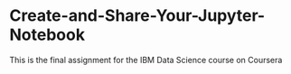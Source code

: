 # Create-and-Share-Your-Jupyter-Notebook
This is the final assignment for the IBM Data Science course on Coursera
